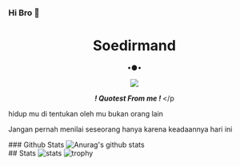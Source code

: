 ### Hi Bro 👋 <!-- **Soedirmand/RimbaHunter** is a ✨ _special_ ✨ repository because its `README.md` (this file) appears on your GitHub profile. Here are some ideas to get you started: - 🔭 I’m currently working on ... - 🌱 I’m currently learning ... - 👯 I’m looking to collaborate on ... - 🤔 I’m looking for help with ... - 💬 Ask me about ... - 📫 How to reach me: ... - 😄 Pronouns: ... - ⚡ Fun fact: ... --> <h1 align="center"> Soedirmand </h1> <p align="center"> •●• </p> <p align="center"> <img src="https://telegra.ph/file/97d5445f0eee3dbacd763.jpg/u/83586926?s=60&v=4"> </p> <p align="center"> <i> <b> ! Quotest From me ! </b> </i> </p <p>hidup mu di tentukan oleh mu bukan orang lain</p> <P>Jangan pernah menilai seseorang hanya karena keadaannya hari ini</p> ### Github Stats ![Anurag's github stats](https://github-readme-stats.vercel.app/api?username=Soedirmand&show_icons=true&theme=radical)<br> ## Stats ![stats](https://github-readme-stats.vercel.app/api?username=Soedirmand&show_icons=true&count_private=true&title_color=f7d745&text_color=b2d76c&icon_color=6562af&bg_color=00000000&hide=bg-color&hide_border=false) ![trophy](https://github-profile-trophy.vercel.app/?username=Soedirmand&theme=juicyfresh&no-bg=true&no-frame=true&column=4&")
